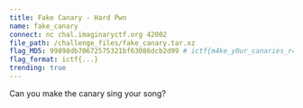 ```yaml
---
title: Fake Canary - Hard Pwn
name: fake_canary
connect: nc chal.imaginaryctf.org 42002
file_path: /challenge_files/fake_canary.tar.xz
flag_MD5: 99898db70672575321bf63086dcb2d99 # ictf{m4ke_y0ur_canaries_r4ndom_f492b211}
flag_format: ictf{...}
trending: true
---
```


Can you make the canary sing your song?
